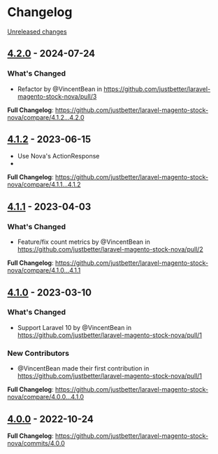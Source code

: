 # Changelog 

[Unreleased changes](https://github.com/justbetter/laravel-magento-stock-nova/compare/4.2.0...main)
## [4.2.0](https://github.com/justbetter/laravel-magento-stock-nova/releases/tag/4.2.0) - 2024-07-24

### What's Changed
* Refactor by @VincentBean in https://github.com/justbetter/laravel-magento-stock-nova/pull/3


**Full Changelog**: https://github.com/justbetter/laravel-magento-stock-nova/compare/4.1.2...4.2.0

## [4.1.2](https://github.com/justbetter/laravel-magento-stock-nova/releases/tag/4.1.2) - 2023-06-15

* Use Nova's ActionResponse
* 
**Full Changelog**: https://github.com/justbetter/laravel-magento-stock-nova/compare/4.1.1...4.1.2

## [4.1.1](https://github.com/justbetter/laravel-magento-stock-nova/releases/tag/4.1.1) - 2023-04-03

### What's Changed
* Feature/fix count metrics by @VincentBean in https://github.com/justbetter/laravel-magento-stock-nova/pull/2


**Full Changelog**: https://github.com/justbetter/laravel-magento-stock-nova/compare/4.1.0...4.1.1

## [4.1.0](https://github.com/justbetter/laravel-magento-stock-nova/releases/tag/4.1.0) - 2023-03-10

### What's Changed
* Support Laravel 10 by @VincentBean in https://github.com/justbetter/laravel-magento-stock-nova/pull/1

### New Contributors
* @VincentBean made their first contribution in https://github.com/justbetter/laravel-magento-stock-nova/pull/1

**Full Changelog**: https://github.com/justbetter/laravel-magento-stock-nova/compare/4.0.0...4.1.0

## [4.0.0](https://github.com/justbetter/laravel-magento-stock-nova/releases/tag/4.0.0) - 2022-10-24

**Full Changelog**: https://github.com/justbetter/laravel-magento-stock-nova/commits/4.0.0

